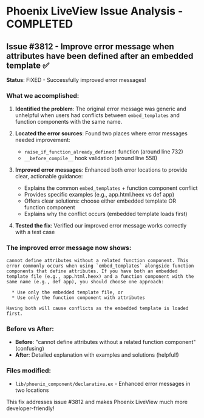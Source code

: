 # Phoenix LiveView Issue Analysis - COMPLETED

## Issue #3812 - Improve error message when attributes have been defined after an embedded template ✅

**Status**: FIXED - Successfully improved error messages!

### What we accomplished:
1. **Identified the problem**: The original error message was generic and unhelpful when users had conflicts between `embed_templates` and function components with the same name.

2. **Located the error sources**: Found two places where error messages needed improvement:
   - `raise_if_function_already_defined!` function (around line 732)
   - `__before_compile__` hook validation (around line 558)

3. **Improved error messages**: Enhanced both error locations to provide clear, actionable guidance:
   - Explains the common `embed_templates` + function component conflict
   - Provides specific examples (e.g., app.html.heex vs def app)
   - Offers clear solutions: choose either embedded template OR function component
   - Explains why the conflict occurs (embedded template loads first)

4. **Tested the fix**: Verified our improved error message works correctly with a test case

### The improved error message now shows:
```
cannot define attributes without a related function component. This error commonly occurs when using `embed_templates` alongside function components that define attributes. If you have both an embedded template file (e.g., app.html.heex) and a function component with the same name (e.g., def app), you should choose one approach:

  * Use only the embedded template file, or
  * Use only the function component with attributes

Having both will cause conflicts as the embedded template is loaded first.
```

### Before vs After:
- **Before**: "cannot define attributes without a related function component" (confusing)
- **After**: Detailed explanation with examples and solutions (helpful!)

### Files modified:
- `lib/phoenix_component/declarative.ex` - Enhanced error messages in two locations

This fix addresses issue #3812 and makes Phoenix LiveView much more developer-friendly!
